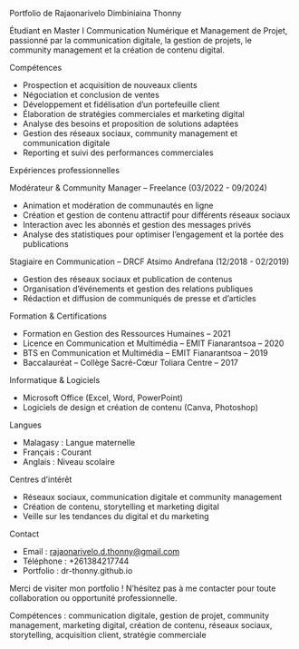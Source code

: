 Portfolio de Rajaonarivelo Dimbiniaina Thonny

Étudiant en Master I Communication Numérique et Management de Projet, passionné par la communication digitale, la gestion de projets, le community management et la création de contenu digital.


Compétences

- Prospection et acquisition de nouveaux clients  
- Négociation et conclusion de ventes  
- Développement et fidélisation d’un portefeuille client  
- Élaboration de stratégies commerciales et marketing digital  
- Analyse des besoins et proposition de solutions adaptées  
- Gestion des réseaux sociaux, community management et communication digitale  
- Reporting et suivi des performances commerciales  



Expériences professionnelles

Modérateur & Community Manager – Freelance (03/2022 - 09/2024)  
- Animation et modération de communautés en ligne  
- Création et gestion de contenu attractif pour différents réseaux sociaux  
- Interaction avec les abonnés et gestion des messages privés  
- Analyse des statistiques pour optimiser l’engagement et la portée des publications  

Stagiaire en Communication – DRCF Atsimo Andrefana (12/2018 - 02/2019)  
- Gestion des réseaux sociaux et publication de contenus  
- Organisation d’événements et gestion des relations publiques  
- Rédaction et diffusion de communiqués de presse et d’articles  



Formation & Certifications

- Formation en Gestion des Ressources Humaines – 2021  
- Licence en Communication et Multimédia – EMIT Fianarantsoa – 2020  
- BTS en Communication et Multimédia – EMIT Fianarantsoa – 2019  
- Baccalauréat – Collège Sacré-Cœur Toliara Centre – 2017  



Informatique & Logiciels

- Microsoft Office (Excel, Word, PowerPoint)  
- Logiciels de design et création de contenu (Canva, Photoshop)  



Langues

- Malagasy : Langue maternelle  
- Français : Courant  
- Anglais : Niveau scolaire  



Centres d’intérêt

- Réseaux sociaux, communication digitale et community management  
- Création de contenu, storytelling et marketing digital  
- Veille sur les tendances du digital et du marketing  



Contact

- Email : rajaonarivelo.d.thonny@gmail.com  
- Téléphone : +261384217744
- Portfolio : dr-thonny.github.io



Merci de visiter mon portfolio ! N’hésitez pas à me contacter pour toute collaboration ou opportunité professionnelle.



Compétences : communication digitale, gestion de projet, community management, marketing digital, création de contenu, réseaux sociaux, storytelling, acquisition client, stratégie commerciale
